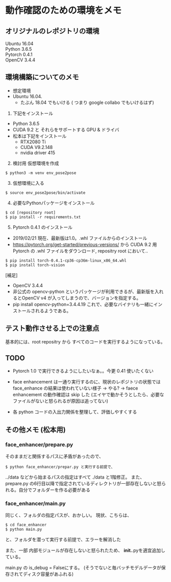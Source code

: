 # 動作確認のための環境をメモ

##  オリジナルのレポジトリの環境
Ubuntu 16.04 <br>
Python 3.6.5 <br>
Pytorch 0.4.1  <br>
OpenCV 3.4.4  <br>


## 環境構築についてのメモ 

- 想定環境
 - Ubuntu 16.04. 
   - たぶん 18.04 でもいける ( つまり google collabo でもいけるはず) 

1. 下記をインストール
 - Python 3.6.5
 - CUDA 9.2 と それらをサポートする GPU & ドライバ
  - 松本は下記をインストール
    - RTX2080 Ti
    - CUDA V9.2.148 
    - nvidia driver 415

2. 検討用 仮想環境を作成
```
$ python3 -m venv env_pose2pose
```
3. 仮想環境に入る
```
$ source env_pose2pose/bin/activate
```
4. 必要なPythonパッケージをインストール
```
$ cd [repository root]
$ pip install -r requirements.txt
```
5. Pytorch 0.4.1 のインストール

 - 2019/02/21 現在、最新版は1.0。.whl ファイルからのインストール
 - https://pytorch.org/get-started/previous-versions/ 
 から CUDA 9.2 用 Pytorch の .whl ファイルをダウンロード, repositry root において..
```
$ pip install torch-0.4.1-cp36-cp36m-linux_x86_64.whl
$ pip install torch-vision
```
[補足]
- OpenCV 3.4.4
 - 非公式の opencv-python というパッケージが利用できるが、最新版を入れるとOpenCV v4 が入ってしまうので、バージョンを指定する。
 - pip install opencv-python=3.4.4.19
 これで、必要なバイナリも一緒にインストールされるようである。


## テスト動作させる上での注意点
基本的には、root repositry から すべてのコードを実行するようになっている。

## TODO
 - Pytorch 1.0 で実行できるようにしたいなぁ。。今更 0.41 使いたくない

 - face enhancement は一通り実行するのに、現状のレポジトリの状態ではface_enhance の結果は使われていない様子 -> やる? 
   ->  faece enhancement の動作確認は skip した (エイヤで動かそうとしたら、必要なファイルがないと怒られるが原因は追ってない)

 - 各 python コードの入出力関係を整理して、評価しやすくする

## その他メモ (松本用)

### face_enhancer/prepare.py

そのままだと関係するパスに矛盾があったので、 
```
$ python face_enhancer/prepar.py と実行する前提で、
```
../data などから始まるパスの指定はすべて ./data と1階修正。
また、prepare.py の6行目以降で指定されているディレクトリが一部存在しないと怒られる。自分でフォルダーを作る必要がある

### face_enhancer/main.py 

同じく、フォルダの指定パスが、おかしい。
現状、こちらは、
```
$ cd face_enhancer
$ python main.py
```
と、フォルダを潜って実行する前提で、エラーを解消した


また、一部 内部モジュールが存在しないと怒られたため、
__init.__.pyを適宜追加している。

main.py の is_debug = Falseにする。
(そうでないと毎バッチモデルデータが保存されてディスク容量があふれる)
